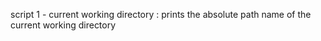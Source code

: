script 1 - current working directory : prints the absolute path name of the current working directory
